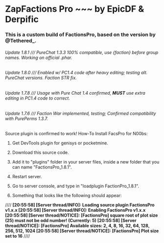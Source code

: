 # ZapFactions Pro ~~~ by EpicDF & Derpific

### This is a custom build of FactionsPro, based on the version by @Tethered_.

###### Update 1.8.1 /// PureChat 1.3.3 100% compatible, use {faction} before group names. Working on official .phar.
###### Update 1.8.0 /// Enabled w/ PC1.4 code after heavy editing; testing alt. PureChat versions. Faction STR fix.
###### Update 1.7.8 /// Usage with Pure Chat 1.4 confirmed, **MUST** use extra editing in PC1.4 code to correct.
###### Update 1.7.6 /// Faction War implemented, testing; Confirmed compatibility with PurePerms 1.3.7.

Source plugin is confirmed to work!
How-To Install FacsPro for N00bs:

1. Get DevTools plugin for genisys or pocketmine.

2. Download this source code.

3. Add it to "plugins" folder in your server files, inside a new folder that you can name "FactionsPro_1.8.1".

4. Restart server.

6. Go to server console, and type in "loadplugin FactionPro_1.8.1".

7. Something that looks like the following should appear:

////
**[20:55:58] [Server thread/INFO]: Loading source plugin FactionsPro v1.x.x
[20:55:58] [Server thread/INFO]: Enabling FactionsPro v1.x.x
[20:55:58] [Server thread/NOTICE]: [FactionsPro] square root of plot size (25) must not be odd number! (Currently: 5)
[20:55:58] [Server thread/NOTICE]: [FactionsPro] Available sizes: 2, 4, 8, 16, 32, 64, 128, 256, 512, 1024
[20:55:58] [Server thread/NOTICE]: [FactionsPro] Plot size set to 16**
////

